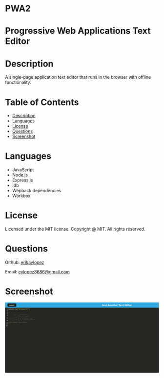 # PWA2

# Progressive Web Applications Text Editor 

# Description 
A single-page application text editor that runs in the browser with offline functionality. 

# Table of Contents

- [Description](#description)
- [Languages](#languages)
- [License](#license)
- [Questions](#questions)
- [Screenshot](#screenshot)

# Languages
- JavaScript
- Node.js
- Express.js
- Idb
- Wepback dependencies
- Workbox

# License
Licensed under the MIT license. Copyright @ MIT. All rights reserved.

# Questions

Github: [erikaylopez](https://github.com/erikaylopez)

Email: [eylopez8686@gmail.com](mailto:eylopez8686@gmail.com)

# Screenshot 
![Screenshot](./Assets/jate.png)


